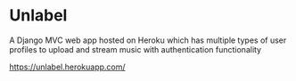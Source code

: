 # Unlabel
A Django MVC web app hosted on Heroku which has multiple types of user profiles to upload and stream music with authentication functionality

https://unlabel.herokuapp.com/
